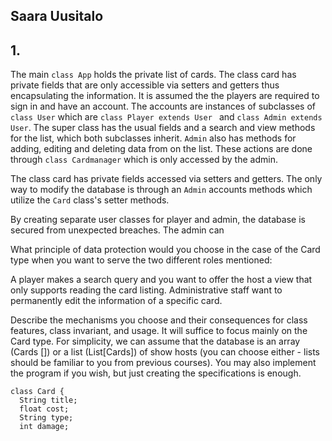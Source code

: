 ## Saara Uusitalo

## 1.
The main `class App` holds the private list of cards. The class card has private fields that are only accessible via setters and getters thus encapsulating the information. It is assumed
the the players are required to sign in and have an account. The accounts are instances of subclasses of ` class User` which are `class Player extends User ` and `class Admin extends User`.
The super class has the usual fields and a search and view methods for the list, which both subclasses inherit. `Admin` also has methods for adding, editing and deleting data from on the list.
These actions are done through `class Cardmanager` which is only accessed by the admin. 

The class card has private fields accessed via setters and getters. The only way to modify the database is through an `Admin` accounts methods which utilize the `Card` class's setter methods.

By creating separate user classes for player and admin, the database is secured from unexpected breaches. The admin can 

What principle of data protection would you choose in the case of the Card type when you want to serve the two different roles mentioned:

A player makes a search query and you want to offer the host a view that only supports reading the card listing.
Administrative staff want to permanently edit the information of a specific card.

Describe the mechanisms you choose and their consequences for class features, class invariant, and usage. It will suffice to focus mainly on the Card type. For simplicity, we can assume that the database is an array (Cards []) or a list (List[Cards]) of show hosts (you can choose either - lists should be familiar to you from previous courses). You may also implement the program if you wish, but just creating the specifications is enough.

```
class Card {
  String title;
  float cost;
  String type;
  int damage; 

```

